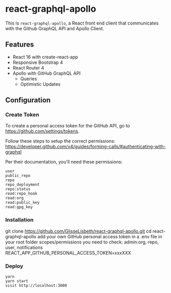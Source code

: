 # react-graphql-apollo

This is `react-graphql-apollo`, a React front end client that communicates with the Github GraphQL API and Apollo Client.

## Features

* React 16 with create-react-app
* Responsive Bootstrap 4
* React Router 4
* Apollo with GitHub GraphQL API
  * Queries
  * Optimistic Updates

## Configuration

### Create Token
To create a personal access token for the GitHub API, go to https://github.com/settings/tokens.

Follow these steps to setup the correct permissions:
https://developer.github.com/v4/guides/forming-calls/#authenticating-with-graphql

Per their documentation, you'll need these permissions:
```
user
public_repo
repo
repo_deployment
repo:status
read:repo_hook
read:org
read:public_key
read:gpg_key
```

### Installation
git clone https://github.com/GlisseLisbeth/react-graphql-apollo.git
cd react-graphql-apollo
add your own GitHub personal access token in a .env file in your root folder
scopes/permissions you need to check: admin:org, repo, user, notifications
REACT_APP_GITHUB_PERSONAL_ACCESS_TOKEN=xxxXXX

### Deploy
```
yarn
yarn start
visit http://localhost:3000
```